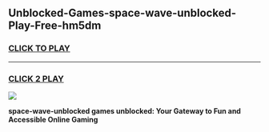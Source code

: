 
## Unblocked-Games-space-wave-unblocked-Play-Free-hm5dm
<h3>
<a href="https://premium76.site?title=space-wave-unblocked&ref=18A1">CLICK TO PLAY</a></h3>
<hr>

<h3>
<a href="https://premium76.site?title=space-wave-unblocked&ref=18A1">CLICK 2 PLAY</a>
  
</h3>

<a href="https://premium76.site?title=space-wave-unblocked&ref=18A1"><img src="https://clearcache.store/games.png"></a>


**space-wave-unblocked games unblocked: Your Gateway to Fun and Accessible Online Gaming**
